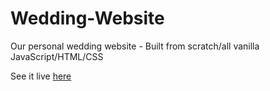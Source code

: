 # Wedding-Website
Our personal wedding website - Built from scratch/all vanilla JavaScript/HTML/CSS

See it live <a href="https://www.kaylenandbrenton.com">here</a>

